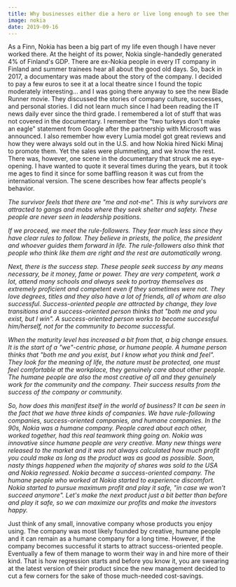 ```yaml
---
title: Why businesses either die a hero or live long enough to see themselves become the villain
image: nokia
date: 2019-09-16
---
```

As a Finn, Nokia has been a big part of my life even though I have never worked there. At the height of its power,
Nokia single-handedly generated 4% of Finland's GDP. There are ex-Nokia people in every IT company in Finland and
summer trainees hear all about the good old days. So, back in 2017, a documentary was made about the story of the
company. I decided to pay a few euros to see it at a local theatre since I found the topic moderately interesting...
and I was going there anyway to see the new Blade Runner movie. They discussed the stories of company culture,
successes, and personal stories. I did not learn much since I had been reading the IT news daily ever since the
third grade. I remembered a lot of stuff that was not covered in the documentary. I remember the "two turkeys don't
make an eagle" statement from Google after the partnership with Microsoft was announced. I also remember how every
Lumia model got great reviews and how they were always sold out in the U.S. and how Nokia hired Nicki Minaj to promote
them. Yet the sales were plummeting, and we know the rest. There was, however, one scene in the documentary that struck
me as eye-opening. I have wanted to quote it several times during the years, but it took me ages to find it since for
some baffling reason it was cut from the international version. The scene describes how fear affects people's behavior.

_The survivor feels that there are "me and not-me". This is why survivors are attracted to gangs and mobs where they seek shelter and safety. These people are never seen in leadership positions._

_If we proceed, we meet the rule-followers. They fear much less since they have clear rules to follow. They believe in priests, the police, the president and whoever guides them forward in life. The rule-followers also think that people who think like them are right and the rest are automatically wrong._

_Next, there is the success step. These people seek success by any means necessary, be it money, fame or power. They are very competent, work a lot, attend many schools and always seek to portray themselves as extremely proficient and competent even if they sometimes were not. They love degrees, titles and they also have a lot of friends, all of whom are also successful. Success-oriented people are attracted by change, they love transitions and a success-oriented person thinks that "both me and you exist, but I win". A success-oriented person works to become successful him/herself, not for the community to become successful._

_When the maturity level has increased a bit from that, a big change ensues. It is the start of a "we"-centric phase, or humane people. A humane person thinks that "both me and you exist, but I know what you think and feel". They look for the meaning of life, the nature must be protected, one must feel comfortable at the workplace, they genuinely care about other people. The humane people are also the most creative of all and they genuinely work for the community and the company. Their success results from the success of the company or community._

_So, how does this manifest itself in the world of business? It can be seen in the fact that we have three kinds of companies. We have rule-following companies, success-oriented companies, and humane companies. In the 90s, Nokia was a humane company. People cared about each other, worked together, had this real teamwork thing going on. Nokia was innovative since humane people are very creative. Many new things were released to the market and it was not always calculated how much profit you could make as long as the product was as good as possible. Soon, nasty things happened when the majority of shares was sold to the USA and Nokia regressed. Nokia became a success-oriented company. The humane people who worked at Nokia started to experience discomfort. Nokia started to pursue maximum profit and play it safe, "in case we won't succeed anymore". Let's make the next product just a bit better than before and play it safe, so we can maximize our profits and make the investors happy._

Just think of any small, innovative company whose products you enjoy using. The company was most likely founded by
creative, humane people and it can remain as a humane company for a long time. However, if the company becomes
successful it starts to attract success-oriented people.
Eventually a few of them manage to worm their way in and hire more of their kind. That is how regression starts and before
you know it, you are swearing at the latest version of their product since the new management decided to cut a few
corners for the sake of those much-needed cost-savings.
